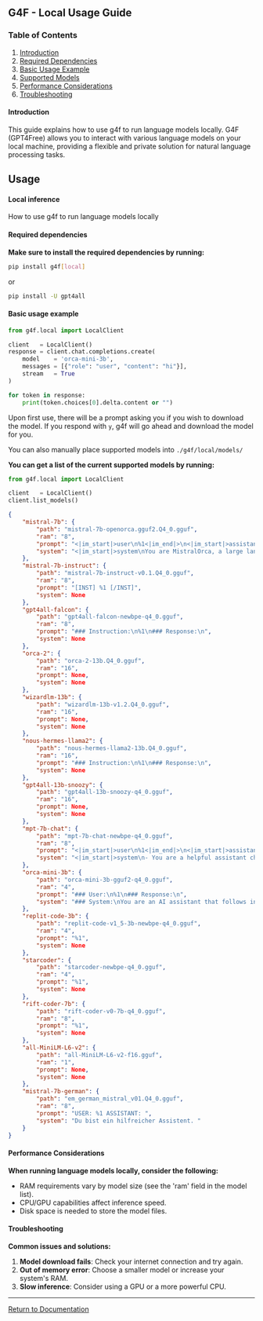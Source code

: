 ## G4F - Local Usage Guide
 

### Table of Contents
1. [Introduction](#introduction)
2. [Required Dependencies](#required-dependencies)
3. [Basic Usage Example](#basic-usage-example)
4. [Supported Models](#supported-models)
5. [Performance Considerations](#performance-considerations)
6. [Troubleshooting](#troubleshooting)

#### Introduction
This guide explains how to use g4f to run language models locally. G4F (GPT4Free) allows you to interact with various language models on your local machine, providing a flexible and private solution for natural language processing tasks.

## Usage
 
#### Local inference
How to use g4f to run language models locally
  
#### Required dependencies
**Make sure to install the required dependencies by running:**
```bash
pip install g4f[local]
```
or
```bash
pip install -U gpt4all
```

  

#### Basic usage example 
```python
from g4f.local import LocalClient

client   = LocalClient()
response = client.chat.completions.create(
    model    = 'orca-mini-3b',
    messages = [{"role": "user", "content": "hi"}],
    stream   = True
)

for token in response:
    print(token.choices[0].delta.content or "")
```

Upon first use, there will be a prompt asking you if you wish to download the model. If you respond with `y`, g4f will go ahead and download the model for you.

You can also manually place supported models into `./g4f/local/models/`
  

**You can get a list of the current supported models by running:**
```python
from g4f.local import LocalClient

client   = LocalClient()
client.list_models()
``` 

```json
{
    "mistral-7b": {
        "path": "mistral-7b-openorca.gguf2.Q4_0.gguf",
        "ram": "8",
        "prompt": "<|im_start|>user\n%1<|im_end|>\n<|im_start|>assistant\n",
        "system": "<|im_start|>system\nYou are MistralOrca, a large language model trained by Alignment Lab AI. For multi-step problems, write out your reasoning for each step.\n<|im_end|>"
    },
    "mistral-7b-instruct": {
        "path": "mistral-7b-instruct-v0.1.Q4_0.gguf",
        "ram": "8",
        "prompt": "[INST] %1 [/INST]",
        "system": None
    },
    "gpt4all-falcon": {
        "path": "gpt4all-falcon-newbpe-q4_0.gguf",
        "ram": "8",
        "prompt": "### Instruction:\n%1\n### Response:\n",
        "system": None
    },
    "orca-2": {
        "path": "orca-2-13b.Q4_0.gguf",
        "ram": "16",
        "prompt": None,
        "system": None
    },
    "wizardlm-13b": {
        "path": "wizardlm-13b-v1.2.Q4_0.gguf",
        "ram": "16",
        "prompt": None,
        "system": None
    },
    "nous-hermes-llama2": {
        "path": "nous-hermes-llama2-13b.Q4_0.gguf",
        "ram": "16",
        "prompt": "### Instruction:\n%1\n### Response:\n",
        "system": None
    },
    "gpt4all-13b-snoozy": {
        "path": "gpt4all-13b-snoozy-q4_0.gguf",
        "ram": "16",
        "prompt": None,
        "system": None
    },
    "mpt-7b-chat": {
        "path": "mpt-7b-chat-newbpe-q4_0.gguf",
        "ram": "8",
        "prompt": "<|im_start|>user\n%1<|im_end|>\n<|im_start|>assistant\n",
        "system": "<|im_start|>system\n- You are a helpful assistant chatbot trained by MosaicML.\n- You answer questions.\n- You are excited to be able to help the user, but will refuse to do anything that could be considered harmful to the user.\n- You are more than just an information source, you are also able to write poetry, short stories, and make jokes.<|im_end|>"
    },
    "orca-mini-3b": {
        "path": "orca-mini-3b-gguf2-q4_0.gguf",
        "ram": "4",
        "prompt": "### User:\n%1\n### Response:\n",
        "system": "### System:\nYou are an AI assistant that follows instruction extremely well. Help as much as you can.\n\n"
    },
    "replit-code-3b": {
        "path": "replit-code-v1_5-3b-newbpe-q4_0.gguf",
        "ram": "4",
        "prompt": "%1",
        "system": None
    },
    "starcoder": {
        "path": "starcoder-newbpe-q4_0.gguf",
        "ram": "4",
        "prompt": "%1",
        "system": None
    },
    "rift-coder-7b": {
        "path": "rift-coder-v0-7b-q4_0.gguf",
        "ram": "8",
        "prompt": "%1",
        "system": None
    },
    "all-MiniLM-L6-v2": {
        "path": "all-MiniLM-L6-v2-f16.gguf",
        "ram": "1",
        "prompt": None,
        "system": None
    },
    "mistral-7b-german": {
        "path": "em_german_mistral_v01.Q4_0.gguf",
        "ram": "8",
        "prompt": "USER: %1 ASSISTANT: ",
        "system": "Du bist ein hilfreicher Assistent. "
    }
}
```

#### Performance Considerations
**When running language models locally, consider the following:**
   - RAM requirements vary by model size (see the 'ram' field in the model list).
   - CPU/GPU capabilities affect inference speed.
   - Disk space is needed to store the model files.

#### Troubleshooting
**Common issues and solutions:**
   1. **Model download fails**: Check your internet connection and try again.
   2. **Out of memory error**: Choose a smaller model or increase your system's RAM.
   3. **Slow inference**: Consider using a GPU or a more powerful CPU.

---

[Return to Documentation](/docs/)